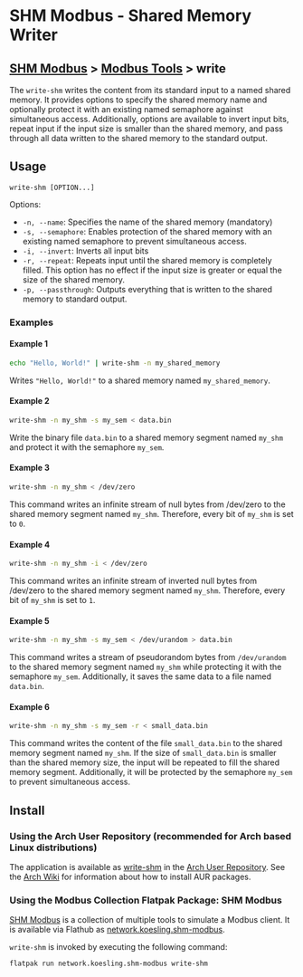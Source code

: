 # SHM Modbus - Shared Memory Writer

[SHM Modbus](../../index.md) > [Modbus Tools](../index.md) > write
---

The ```write-shm``` writes the content from its standard input to a named shared memory.
It provides options to specify the shared memory name and optionally protect it with an existing named semaphore against simultaneous access.
Additionally, options are available to invert input bits, repeat input if the input size is smaller than the shared memory, and pass through all data written to the shared memory to the standard output.

## Usage

```text
write-shm [OPTION...]
```

Options:

- ```-n, --name```: Specifies the name of the shared memory (mandatory)
- ```-s, --semaphore```: Enables protection of the shared memory with an existing named semaphore to prevent simultaneous access.
- ```-i, --invert```: Inverts all input bits
- ```-r, --repeat```: Repeats input until the shared memory is completely filled.
    This option has no effect if the input size is greater or equal the size of the shared memory. 
- ```-p, --passthrough```: Outputs everything that is written to the shared memory to standard output.


### Examples

#### Example 1
```bash
echo "Hello, World!" | write-shm -n my_shared_memory
```

Writes ```"Hello, World!"``` to a shared memory named ```my_shared_memory```.

#### Example 2
```bash
write-shm -n my_shm -s my_sem < data.bin
```

Write the binary file ```data.bin``` to a shared memory segment named ```my_shm``` and protect it with the semaphore ```my_sem```.

#### Example 3
```bash
write-shm -n my_shm < /dev/zero
```

This command writes an infinite stream of null bytes from /dev/zero to the shared memory segment named ```my_shm```.
Therefore, every bit of ```my_shm``` is set to ```0```.

#### Example 4
```bash
write-shm -n my_shm -i < /dev/zero
```

This command writes an infinite stream of inverted null bytes from /dev/zero to the shared memory segment named ```my_shm```.
Therefore, every bit of ```my_shm``` is set to ```1```.


#### Example 5
```bash
write-shm -n my_shm -s my_sem < /dev/urandom > data.bin
```

This command writes a stream of pseudorandom bytes from ```/dev/urandom``` to the shared memory segment named ```my_shm``` while protecting it with the semaphore ```my_sem```.
Additionally, it saves the same data to a file named ```data.bin```.

#### Example 6
```bash
write-shm -n my_shm -s my_sem -r < small_data.bin
```

This command writes the content of the file ```small_data.bin``` to the shared memory segment named ```my_shm```.
If the size of ```small_data.bin``` is smaller than the shared memory size, the input will be repeated to fill the shared memory segment.
Additionally, it will be protected by the semaphore ```my_sem``` to prevent simultaneous access.

## Install

### Using the Arch User Repository (recommended for Arch based Linux distributions)

The application is available as [write-shm](https://aur.archlinux.org/packages/write-shm) in the [Arch User Repository](https://aur.archlinux.org/).
See the [Arch Wiki](https://wiki.archlinux.org/title/Arch_User_Repository) for information about how to install AUR packages.

### Using the Modbus Collection Flatpak Package: SHM Modbus

[SHM Modbus](https://nikolask-source.github.io/SHM_Modbus/) is a collection of multiple tools to simulate a Modbus client.
It is available via Flathub as [network.koesling.shm-modbus](https://flathub.org/apps/network.koesling.shm-modbus).

```write-shm``` is invoked by executing the following command:
```
flatpak run network.koesling.shm-modbus write-shm
```
